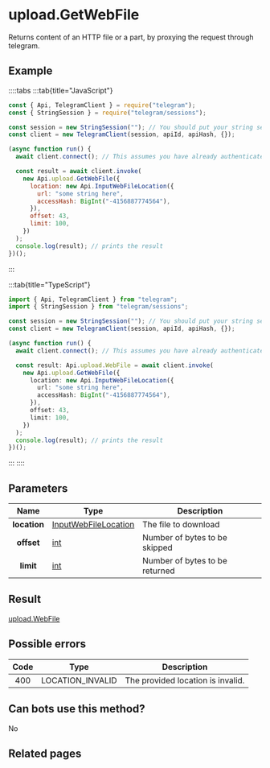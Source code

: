 # upload.GetWebFile

Returns content of an HTTP file or a part, by proxying the request through telegram.

## Example

::::tabs
:::tab{title="JavaScript"}

```js
const { Api, TelegramClient } = require("telegram");
const { StringSession } = require("telegram/sessions");

const session = new StringSession(""); // You should put your string session here
const client = new TelegramClient(session, apiId, apiHash, {});

(async function run() {
  await client.connect(); // This assumes you have already authenticated with .start()

  const result = await client.invoke(
    new Api.upload.GetWebFile({
      location: new Api.InputWebFileLocation({
        url: "some string here",
        accessHash: BigInt("-4156887774564"),
      }),
      offset: 43,
      limit: 100,
    })
  );
  console.log(result); // prints the result
})();
```

:::

:::tab{title="TypeScript"}

```ts
import { Api, TelegramClient } from "telegram";
import { StringSession } from "telegram/sessions";

const session = new StringSession(""); // You should put your string session here
const client = new TelegramClient(session, apiId, apiHash, {});

(async function run() {
  await client.connect(); // This assumes you have already authenticated with .start()

  const result: Api.upload.WebFile = await client.invoke(
    new Api.upload.GetWebFile({
      location: new Api.InputWebFileLocation({
        url: "some string here",
        accessHash: BigInt("-4156887774564"),
      }),
      offset: 43,
      limit: 100,
    })
  );
  console.log(result); // prints the result
})();
```

:::
::::

## Parameters

|     Name     | Type                                                                        | Description                    |
| :----------: | --------------------------------------------------------------------------- | ------------------------------ |
| **location** | [InputWebFileLocation](https://core.telegram.org/type/InputWebFileLocation) | The file to download           |
|  **offset**  | [int](https://core.telegram.org/type/int)                                   | Number of bytes to be skipped  |
|  **limit**   | [int](https://core.telegram.org/type/int)                                   | Number of bytes to be returned |

## Result

[upload.WebFile](https://core.telegram.org/type/upload.WebFile)

## Possible errors

| Code | Type             | Description                       |
| :--: | ---------------- | --------------------------------- |
| 400  | LOCATION_INVALID | The provided location is invalid. |

## Can bots use this method?

No

## Related pages
